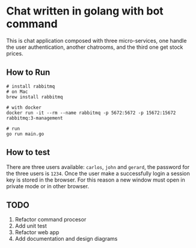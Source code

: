 # Chat written in golang with bot command

This is chat application composed with three micro-services, one handle the user authentication, another chatrooms, and the third one get stock prices.

## How to Run
```
# install rabbitmq
# on Mac
brew install rabbitmq

# with docker
docker run -it --rm --name rabbitmq -p 5672:5672 -p 15672:15672 rabbitmq:3-management

# run
go run main.go

```

## How to test
There are three users available: `carlos`, `john` and `gerard`, the password for the three users is `1234`.
Once the user make a successfully login a session key is stored in the browser.
For this reason a new window must open in private mode or in other browser.

## TODO
1. Refactor command procesor
2. Add unit test
3. Refactor web app
4. Add documentation and design diagrams
